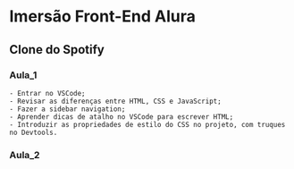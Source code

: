 # Imersão Front-End Alura

## Clone do Spotify

### Aula_1

    - Entrar no VSCode;
    - Revisar as diferenças entre HTML, CSS e JavaScript;
    - Fazer a sidebar navigation;
    - Aprender dicas de atalho no VSCode para escrever HTML;
    - Introduzir as propriedades de estilo do CSS no projeto, com truques no Devtools. 

### Aula_2